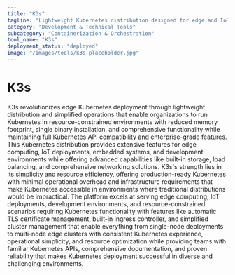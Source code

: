 ```yaml
---
title: "K3s"
tagline: "Lightweight Kubernetes distribution designed for edge and IoT deployments"
category: "Development & Technical Tools"
subcategory: "Containerization & Orchestration"
tool_name: "K3s"
deployment_status: "deployed"
image: "/images/tools/k3s-placeholder.jpg"
---
```


# K3s

K3s revolutionizes edge Kubernetes deployment through lightweight distribution and simplified operations that enable organizations to run Kubernetes in resource-constrained environments with reduced memory footprint, single binary installation, and comprehensive functionality while maintaining full Kubernetes API compatibility and enterprise-grade features. This Kubernetes distribution provides extensive features for edge computing, IoT deployments, embedded systems, and development environments while offering advanced capabilities like built-in storage, load balancing, and comprehensive networking solutions. K3s's strength lies in its simplicity and resource efficiency, offering production-ready Kubernetes with minimal operational overhead and infrastructure requirements that make Kubernetes accessible in environments where traditional distributions would be impractical. The platform excels at serving edge computing, IoT deployments, development environments, and resource-constrained scenarios requiring Kubernetes functionality with features like automatic TLS certificate management, built-in ingress controller, and simplified cluster management that enable everything from single-node deployments to multi-node edge clusters with consistent Kubernetes experience, operational simplicity, and resource optimization while providing teams with familiar Kubernetes APIs, comprehensive documentation, and proven reliability that makes Kubernetes deployment successful in diverse and challenging environments.